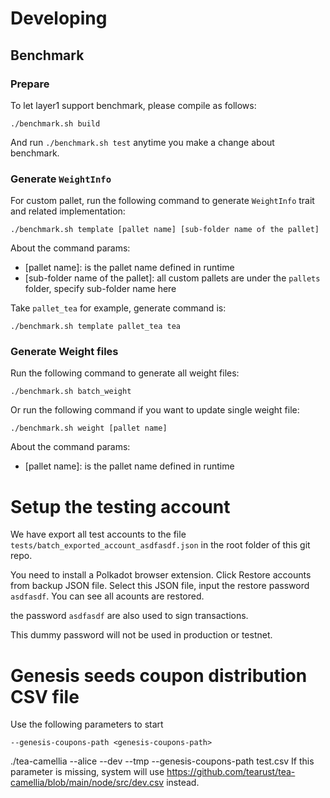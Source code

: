 # Developing

## Benchmark

### Prepare

To let layer1 support benchmark, please compile as follows:

```
./benchmark.sh build
```

And run `./benchmark.sh test` anytime you make a change about benchmark.

### Generate `WeightInfo`
For custom pallet, run the following command to generate `WeightInfo` trait and related implementation:
```
./benchmark.sh template [pallet name] [sub-folder name of the pallet]
```
About the command params:
- [pallet name]: is the pallet name defined in runtime
- [sub-folder name of the pallet]: all custom pallets are under the `pallets` folder, specify sub-folder name here

Take `pallet_tea` for example, generate command is:
```
./benchmark.sh template pallet_tea tea
```

### Generate Weight files

Run the following command to generate all weight files:
```
./benchmark.sh batch_weight
```

Or run the following command if you want to update single weight file:
```
./benchmark.sh weight [pallet name]
```

About the command params:
- [pallet name]: is the pallet name defined in runtime

# Setup the testing account
We have export all test accounts to the file `tests/batch_exported_account_asdfasdf.json` in the root folder of this git repo.

You need to install a Polkadot browser extension. Click Restore accounts from backup JSON file. Select this JSON file, input the restore password `asdfasdf`. You can see all acounts are restored.

the password `asdfasdf` are also used to sign transactions.

This dummy password will not be used in production or testnet. 




# Genesis seeds coupon distribution CSV file
Use the following parameters to start

`--genesis-coupons-path <genesis-coupons-path>`


./tea-camellia --alice --dev --tmp --genesis-coupons-path test.csv
If this parameter is missing, system will use https://github.com/tearust/tea-camellia/blob/main/node/src/dev.csv instead.